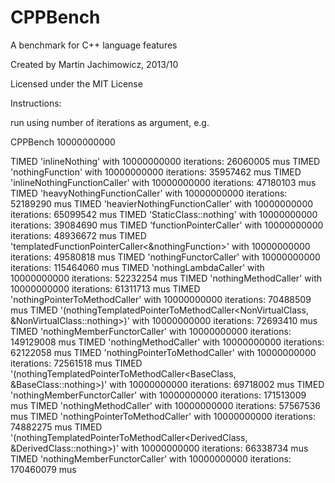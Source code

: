 CPPBench
========

A benchmark for C++ language features


Created by Martin Jachimowicz, 2013/10

Licensed under the MIT License


Instructions:

run using number of iterations as argument, e.g.

CPPBench 10000000000

  TIMED 'inlineNothing' with 10000000000 iterations: 26060005 mus
  TIMED 'nothingFunction' with 10000000000 iterations: 35957462 mus
  TIMED 'inlineNothingFunctionCaller' with 10000000000 iterations: 47180103 mus
  TIMED 'heavyNothingFunctionCaller' with 10000000000 iterations: 52189290 mus
  TIMED 'heavierNothingFunctionCaller' with 10000000000 iterations: 65099542 mus
  TIMED 'StaticClass::nothing' with 10000000000 iterations: 39084690 mus
  TIMED 'functionPointerCaller' with 10000000000 iterations: 48936672 mus
  TIMED 'templatedFunctionPointerCaller<&nothingFunction>' with 10000000000 iterations: 49580818 mus
  TIMED 'nothingFunctorCaller' with 10000000000 iterations: 115464060 mus
  TIMED 'nothingLambdaCaller' with 10000000000 iterations: 52232254 mus
  TIMED 'nothingMethodCaller<NonVirtualClass>' with 10000000000 iterations: 61311713 mus
  TIMED 'nothingPointerToMethodCaller<NonVirtualClass>' with 10000000000 iterations: 70488509 mus
  TIMED '(nothingTemplatedPointerToMethodCaller<NonVirtualClass, &NonVirtualClass::nothing>)' with 10000000000 iterations: 72693410 mus
  TIMED 'nothingMemberFunctorCaller<NonVirtualClass>' with 10000000000 iterations: 149129008 mus
  TIMED 'nothingMethodCaller<BaseClass>' with 10000000000 iterations: 62122058 mus
  TIMED 'nothingPointerToMethodCaller<BaseClass>' with 10000000000 iterations: 72561518 mus
  TIMED '(nothingTemplatedPointerToMethodCaller<BaseClass, &BaseClass::nothing>)' with 10000000000 iterations: 69718002 mus
  TIMED 'nothingMemberFunctorCaller<BaseClass>' with 10000000000 iterations: 171513009 mus
  TIMED 'nothingMethodCaller<DerivedClass>' with 10000000000 iterations: 57567536 mus
  TIMED 'nothingPointerToMethodCaller<DerivedClass>' with 10000000000 iterations: 74882275 mus
  TIMED '(nothingTemplatedPointerToMethodCaller<DerivedClass, &DerivedClass::nothing>)' with 10000000000 iterations: 66338734 mus
  TIMED 'nothingMemberFunctorCaller<DerivedClass>' with 10000000000 iterations: 170460079 mus

